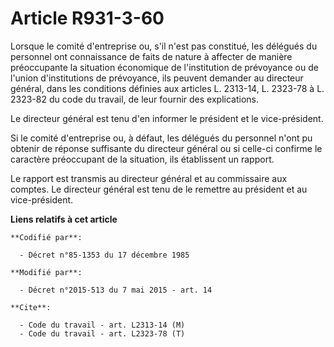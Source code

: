 # Article R931-3-60

Lorsque le comité d'entreprise ou, s'il n'est pas constitué, les délégués du personnel ont connaissance de faits de nature à
affecter de manière préoccupante la situation économique de l'institution de prévoyance ou de l'union d'institutions de
prévoyance, ils peuvent demander au directeur général, dans les conditions définies aux articles L. 2313-14, L. 2323-78 à L.
2323-82 du code du travail, de leur fournir des explications. 

Le directeur général est tenu d'en informer le président et le vice-président. 

Si le comité d'entreprise ou, à défaut, les délégués du personnel n'ont pu obtenir de réponse suffisante du directeur général
ou si celle-ci confirme le caractère préoccupant de la situation, ils établissent un rapport. 

Le rapport est transmis au directeur général et au commissaire aux comptes. Le directeur général est tenu de le remettre au
président et au vice-président.

**Liens relatifs à cet article**

	**Codifié par**:

	  - Décret n°85-1353 du 17 décembre 1985

	**Modifié par**:

	  - Décret n°2015-513 du 7 mai 2015 - art. 14

	**Cite**:

	  - Code du travail - art. L2313-14 (M)
	  - Code du travail - art. L2323-78 (T)
